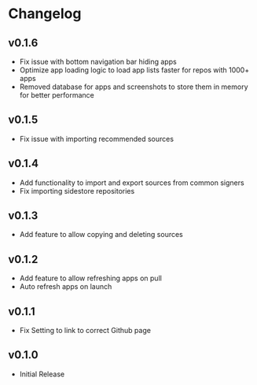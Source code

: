 # Changelog

## v0.1.6
- Fix issue with bottom navigation bar hiding apps
- Optimize app loading logic to load app lists faster for repos with 1000+ apps
- Removed database for apps and screenshots to store them in memory for better performance

## v0.1.5
- Fix issue with importing recommended sources

## v0.1.4
- Add functionality to import and export sources from common signers
- Fix importing sidestore repositories

## v0.1.3
- Add feature to allow copying and deleting sources

## v0.1.2
- Add feature to allow refreshing apps on pull
- Auto refresh apps on launch

## v0.1.1
- Fix Setting to link to correct Github page

## v0.1.0
- Initial Release